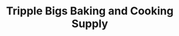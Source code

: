 ---
title: "Tripple Bigs Baking and Cooking Supply"
url: /dulag/tripple-bigs-baking-and-cooking-supply/
shop: dairy
---